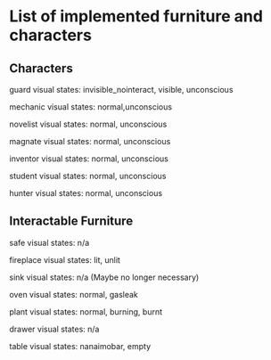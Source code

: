 # List of implemented furniture and characters

## Characters

guard
visual states: invisible_nointeract, visible, unconscious

mechanic
visual states: normal,unconscious

novelist
visual states: normal, unconscious

magnate
visual states: normal, unconscious

inventor
visual states: normal, unconscious

student
visual states: normal, unconscious

hunter
visual states: normal, unconscious

## Interactable Furniture

safe
visual states: n/a

fireplace
visual states: lit, unlit

sink
visual states: n/a
(Maybe no longer necessary)

oven
visual states: normal, gasleak

plant
visual states: normal, burning, burnt

drawer
visual states: n/a

table
visual states: nanaimobar, empty

